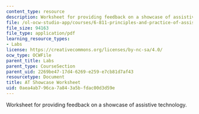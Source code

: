 ```yaml
---
content_type: resource
description: Worksheet for providing feedback on a showcase of assistive technology.
file: /ol-ocw-studio-app/courses/6-811-principles-and-practice-of-assistive-technology-fall-2014/0aea4ab796ca7a843a5bfdac00d3d59e_MIT6_811F14_AT_Showcase.pdf
file_size: 94163
file_type: application/pdf
learning_resource_types:
- Labs
license: https://creativecommons.org/licenses/by-nc-sa/4.0/
ocw_type: OCWFile
parent_title: Labs
parent_type: CourseSection
parent_uid: 2269be47-17d4-6269-e259-e7cb81d7af43
resourcetype: Document
title: AT Showcase Worksheet
uid: 0aea4ab7-96ca-7a84-3a5b-fdac00d3d59e
---
```

Worksheet for providing feedback on a showcase of assistive technology.